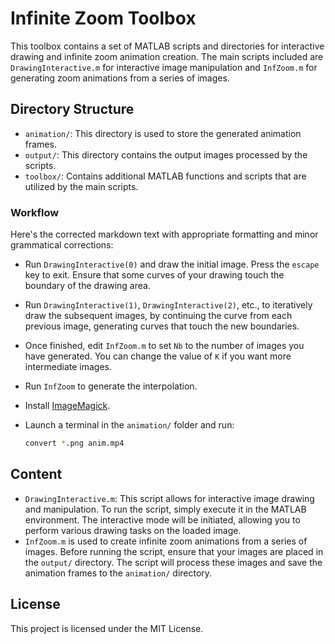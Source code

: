 # Infinite Zoom Toolbox

This toolbox contains a set of MATLAB scripts and directories for interactive drawing and infinite zoom animation creation. The main scripts included are `DrawingInteractive.m` for interactive image manipulation and `InfZoom.m` for generating zoom animations from a series of images.

## Directory Structure

- `animation/`: This directory is used to store the generated animation frames.
- `output/`: This directory contains the output images processed by the scripts.
- `toolbox/`: Contains additional MATLAB functions and scripts that are utilized by the main scripts.

### Workflow
Here's the corrected markdown text with appropriate formatting and minor grammatical corrections:

- Run `DrawingInteractive(0)` and draw the initial image. Press the `escape` key to exit. Ensure that some curves of your drawing touch the boundary of the drawing area.
- Run `DrawingInteractive(1)`, `DrawingInteractive(2)`, etc., to iteratively draw the subsequent images, by continuing the curve from each previous image, generating curves that touch the new boundaries.
- Once finished, edit `InfZoom.m` to set `Nb` to the number of images you have generated. You can change the value of `K` if you want more intermediate images.
- Run `InfZoom` to generate the interpolation.
- Install [ImageMagick]([link-to-imagemagick](https://imagemagick.org/)).
- Launch a terminal in the `animation/` folder and run:

  ```sh
  convert *.png anim.mp4
  ```



## Content

- `DrawingInteractive.m`: This script allows for interactive image drawing and manipulation. To run the script, simply execute it in the MATLAB environment. The interactive mode will be initiated, allowing you to perform various drawing tasks on the loaded image.
- `InfZoom.m` is used to create infinite zoom animations from a series of images. Before running the script, ensure that your images are placed in the `output/` directory. The script will process these images and save the animation frames to the `animation/` directory.

## License

This project is licensed under the MIT License.